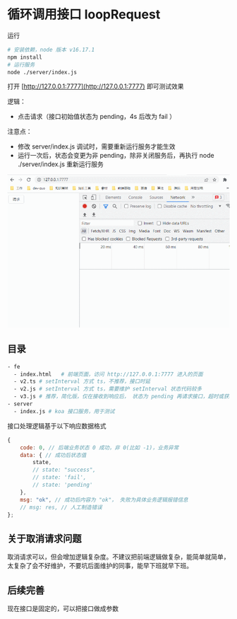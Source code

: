 # 循环调用接口 loopRequest

运行

```bash
# 安装依赖，node 版本 v16.17.1
npm install 
# 运行服务
node ./server/index.js
```

打开 [http://127.0.0.1:7777](http://127.0.0.1:7777) 即可测试效果

逻辑：

- 点击请求（接口初始值状态为 pending，4s 后改为 fail ）

注意点：

- 修改 server/index.js 调试时，需要重新运行服务才能生效
- 运行一次后，状态会变更为非 pending，除非关闭服务后，再执行 node ./server/index.js 重新运行服务

![loopRequest.gif](./docs/loopRequest.gif)

## 目录

```bash
- fe
  - index.html   # 前端页面，访问 http://127.0.0.1:7777 进入的页面
  - v2.ts # setInterval 方式 ts，不推荐，接口时延
  - v2.js # setInterval 方式 ts，需要维护 setInterval 状态代码较多
  - v3.js # 推荐，简化版，仅在接收到响应后， 状态为 pending 再请求接口，超时或获取状态成功退出
- server
  - index.js # koa 接口服务，用于测试
```

接口处理逻辑基于以下响应数据格式

```js
{
    code: 0, // 后端业务状态 0 成功，非 0(比如 -1)，业务异常
    data: { // 成功后状态值
        state,
        // state: "success",
        // state: 'fail',
        // state: 'pending'
    },
    msg: "ok", // 成功后内容为 "ok"， 失败为具体业务逻辑报错信息
    // msg: res, // 人工制造错误
};
```

## 关于取消请求问题

取消请求可以，但会增加逻辑复杂度。不建议把前端逻辑做复杂，能简单就简单，太复杂了会不好维护，不要坑后面维护的同事，能早下班就早下班。

## 后续完善

现在接口是固定的，可以把接口做成参数
